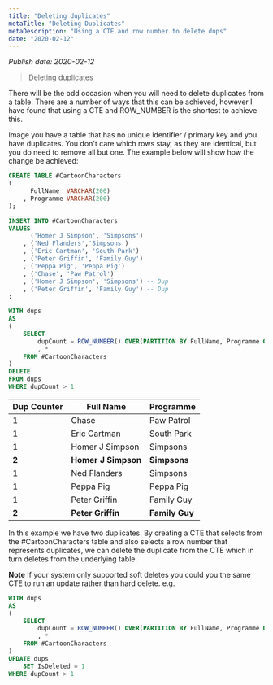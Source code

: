 ```yaml
---
title: "Deleting duplicates"
metaTitle: "Deleting-Duplicates"
metaDescription: "Using a CTE and row number to delete dups"
date: "2020-02-12"
---
```


_Publish date: 2020-02-12_

> Deleting duplicates

There will be the odd occasion when you will need to delete duplicates from a table. There are a number of ways that this can be achieved, however I have found that using a CTE and ROW_NUMBER is the shortest to achieve this.

Image you have a table that has no unique identifier / primary key and you have duplicates. You don't care which rows stay, as they are identical, but you do need to remove all but one. The example below will show how the change be achieved:

```sql
CREATE TABLE #CartoonCharacters
(
      FullName  VARCHAR(200)
    , Programme VARCHAR(200)
);

INSERT INTO #CartoonCharacters
VALUES
      ('Homer J Simpson', 'Simpsons')
    , ('Ned Flanders','Simpsons')
    , ('Eric Cartman', 'South Park')
    , ('Peter Griffin', 'Family Guy')
    , ('Peppa Pig', 'Peppa Pig')
    , ('Chase', 'Paw Patrol')
    , ('Homer J Simpson', 'Simpsons') -- Dup
    , ('Peter Griffin', 'Family Guy') -- Dup
;

WITH dups
AS
(
    SELECT
        dupCount = ROW_NUMBER() OVER(PARTITION BY FullName, Programme ORDER BY FullName)
        , *
    FROM #CartoonCharacters
)
DELETE
FROM dups
WHERE dupCount > 1
```

| Dup Counter | Full Name           | Programme      |
| ----------- | ------------------- | -------------- |
| 1           | Chase               | Paw Patrol     |
| 1           | Eric Cartman        | South Park     |
| 1           | Homer J Simpson     | Simpsons       |
| **2**       | **Homer J Simpson** | **Simpsons**   |
| 1           | Ned Flanders        | Simpsons       |
| 1           | Peppa Pig           | Peppa Pig      |
| 1           | Peter Griffin       | Family Guy     |
| **2**       | **Peter Griffin**   | **Family Guy** |

In this example we have two duplicates. By creating a CTE that selects from the #CartoonCharacters table and also selects a row number that represents duplicates, we can delete the duplicate from the CTE which in turn deletes from the underlying table.

**Note** If your system only supported soft deletes you could you the same CTE to run an update rather than hard delete. e.g.

```SQL
WITH dups
AS
(
    SELECT
        dupCount = ROW_NUMBER() OVER(PARTITION BY FullName, Programme ORDER BY FullName)
        , *
    FROM #CartoonCharacters
)
UPDATE dups
    SET IsDeleted = 1
WHERE dupCount > 1
```
